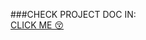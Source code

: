 ###CHECK PROJECT DOC IN:
<br/>
[CLICK ME 😚](https://github.com/fianso98/SAAS_APP_BROKER/tree/master/JavaApplication6/projet%20doc)
